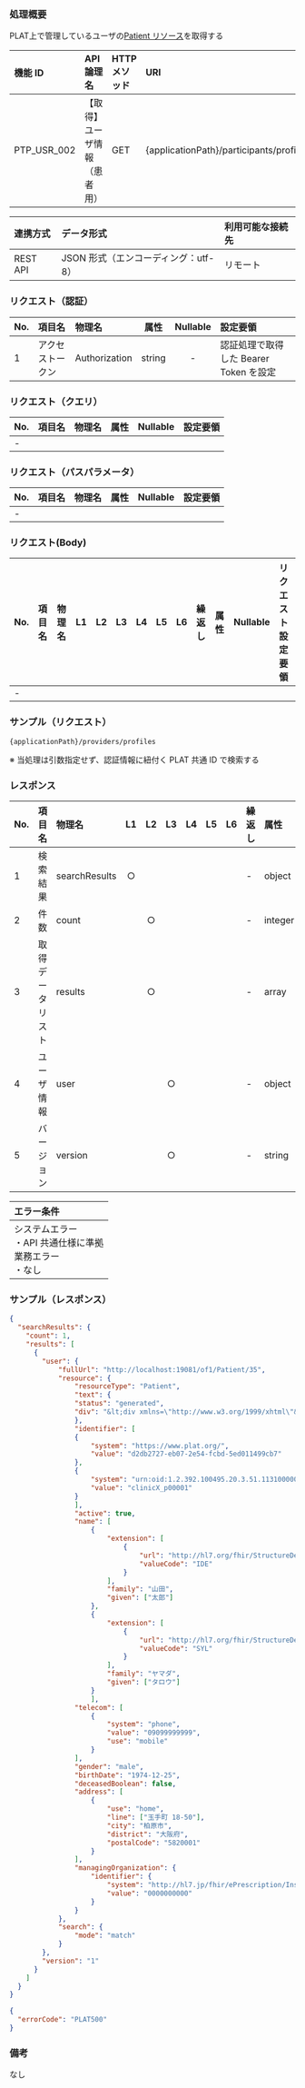 ### 処理概要

PLAT上で管理しているユーザの[Patient リソース](../../../../Plat/resource_patient.md)を取得する

| 機能 ID     | API 論理名        | HTTP メソッド | URI                                     |
| :---------- |:---------------| :------------ | :-------------------------------------- |
| PTP_USR_002 | 【取得】ユーザ情報（患者用） | GET           | {applicationPath}/participants/profiles |

| 連携方式 | データ形式                           | 利用可能な接続先 |
| :------- | :----------------------------------- | :--------------- |
| REST API | JSON 形式（エンコーディング：utf-8） | リモート         |

### リクエスト（認証）

| No. | 項目名           | 物理名        |  属性  | Nullable | 設定要領                               |
| :-- | :--------------- | :------------ | :----: | :------: | :------------------------------------- |
| 1   | アクセストークン | Authorization | string |    -     | 認証処理で取得した Bearer Token を設定|

### リクエスト（クエリ）

| No. | 項目名 | 物理名 | 属性 | Nullable | 設定要領 |
| :-- | :----- | :----- | :--: | :------: | :------- |
| -   |        |        |      |          |          |

### リクエスト（パスパラメータ）

| No. | 項目名 | 物理名 | 属性 | Nullable | 設定要領 |
| :-- | :----- | :----- | :--: | :------: | :------- |
| -   |        |        |      |          |          |

### リクエスト(Body)

| No. | 項目名 | 物理名 | L1  | L2  | L3  | L4  | L5  | L6  | 繰返し | 属性 | Nullable | リクエスト設定要領 |
| :-- | :----- | :----- | :-: | :-: | :-: | :-: | :-: | :-: | :----- | :--- | :------- | :----------------- |
| -   |        |        |     |     |     |     |     |     |        |      |          |                    |

### サンプル（リクエスト）

```
{applicationPath}/providers/profiles
```

※ 当処理は引数指定せず、認証情報に紐付く PLAT 共通 ID で検索する

### レスポンス

| No. | 項目名           | 物理名        | L1  | L2  | L3  | L4  | L5  | L6  | 繰返し | 属性    | Nullable | レスポンス設定要領                                                  |
| :-- | :--------------- | :------------ | :-: | :-: | :-: | :-: | :-: | :-: | :----- | :------ | :------- |:-----------------------------------------------------------|
| 1   | 検索結果         | searchResults |  ○  |     |     |     |     |     | -      | object  | -        |                                                            |
| 2   | 件数             | count         |     |  ○  |     |     |     |     | -      | integer | -        |検索結果件数   |
| 3   | 取得データリスト | results       |     |  ○  |     |     |     |     | -      | array   | -        |                                                            |
| 4   | ユーザ情報       | user          |     |     |  ○  |     |     |     | -      | object  | -        | OpenFRUCtoS の Patient リソースの仕様に準拠する |
| 5   | バージョン       | version       |     |     |  ○  |     |     |     | -      | string  | -        | 拡張性(uuid の格納等)を考慮して string 型を使用 |

| エラー条件                                                        |
| :---------------------------------------------------------------- |
| システムエラー<br/>・API 共通仕様に準拠<br/>業務エラー<br/>・なし |

### サンプル（レスポンス）

```json title="正常終了"
{
  "searchResults": {
    "count": 1,
    "results": [
      {
        "user": {
            "fullUrl": "http://localhost:19081/of1/Patient/35",
            "resource": {
                "resourceType": "Patient",
                "text": {
                "status": "generated",
                "div": "&lt;div xmlns=\"http://www.w3.org/1999/xhtml\"&gt;～～～&lt;/div&gt;"
                },
                "identifier": [
                {
                    "system": "https://www.plat.org/",
                    "value": "d2db2727-eb07-2e54-fcbd-5ed011499cb7"
                },
                {
                    "system": "urn:oid:1.2.392.100495.20.3.51.11310000001",
                    "value": "clinicX_p00001"
                }
                ],
                "active": true,
                "name": [
                    {
                        "extension": [
                            {
                                "url": "http://hl7.org/fhir/StructureDefinition/iso21090-EN-representation",
                                "valueCode": "IDE"
                            }
                        ],
                        "family": "山田",
                        "given": ["太郎"]
                    },
                    {
                        "extension": [
                            {
                                "url": "http://hl7.org/fhir/StructureDefinition/iso21090-EN-representation",
                                "valueCode": "SYL"
                            }
                        ],
                        "family": "ヤマダ",
                        "given": ["タロウ"]
                    }
                    ],
                "telecom": [
                    {
                        "system": "phone",
                        "value": "09099999999",
                        "use": "mobile"
                    }
                ],
                "gender": "male",
                "birthDate": "1974-12-25",
                "deceasedBoolean": false,
                "address": [
                    {
                        "use": "home",
                        "line": ["玉手町 18-50"],
                        "city": "柏原市",
                        "district": "大阪府",
                        "postalCode": "5820001"
                    }
                ],
                "managingOrganization": {
                    "identifier": {
                        "system": "http://hl7.jp/fhir/ePrescription/InsuranceMedicalInstitutionNo",
                        "value": "0000000000"
                    }
                }
            },
            "search": {
                "mode": "match"
            }
        },        
        "version": "1"
      }
    ]
  }
}
```

```json title="異常終了"
{
  "errorCode": "PLAT500"
}
```

### 備考

なし
